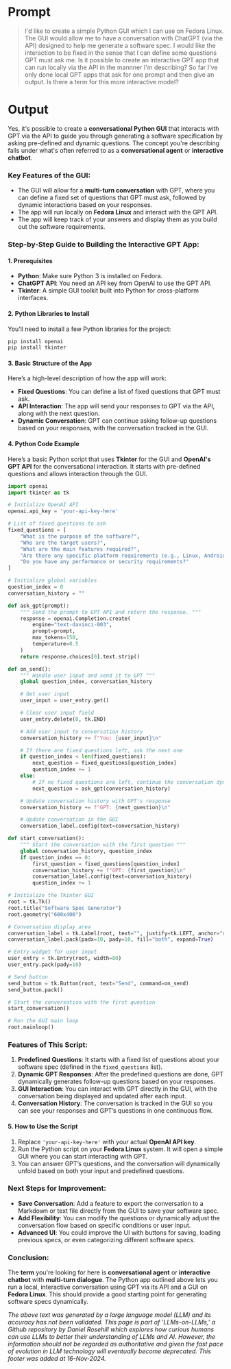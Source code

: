 # Prompt

> I'd like to create a simple Python GUI which I can use on Fedora Linux. The GUI would allow me to have a conversation with ChatGPT (via the API) designed to help me generate a software spec. I would like the interaction to be fixed in the sense that I can define some questions GPT must ask me. Is it possible to create an interactive GPT app that can run locally via the API in the mannner I'm describing? So far I've only done local GPT apps that ask for one prompt and then give an output. Is there a term for this more interactive model?

# Output

Yes, it's possible to create a **conversational Python GUI** that interacts with GPT via the API to guide you through generating a software specification by asking pre-defined and dynamic questions. The concept you're describing falls under what's often referred to as a **conversational agent** or **interactive chatbot**.

### Key Features of the GUI:

- The GUI will allow for a **multi-turn conversation** with GPT, where you can define a fixed set of questions that GPT must ask, followed by dynamic interactions based on your responses.
- The app will run locally on **Fedora Linux** and interact with the GPT API.
- The app will keep track of your answers and display them as you build out the software requirements.

### Step-by-Step Guide to Building the Interactive GPT App:

#### 1. Prerequisites

- **Python**: Make sure Python 3 is installed on Fedora.
- **ChatGPT API**: You need an API key from OpenAI to use the GPT API.
- **Tkinter**: A simple GUI toolkit built into Python for cross-platform interfaces.

#### 2. Python Libraries to Install

You’ll need to install a few Python libraries for the project:

```bash
pip install openai
pip install tkinter
```

#### 3. Basic Structure of the App

Here’s a high-level description of how the app will work:

- **Fixed Questions**: You can define a list of fixed questions that GPT must ask.
- **API Interaction**: The app will send your responses to GPT via the API, along with the next question.
- **Dynamic Conversation**: GPT can continue asking follow-up questions based on your responses, with the conversation tracked in the GUI.

#### 4. Python Code Example

Here’s a basic Python script that uses **Tkinter** for the GUI and **OpenAI's GPT API** for the conversational interaction. It starts with pre-defined questions and allows interaction through the GUI.

```python
import openai
import tkinter as tk

# Initialize OpenAI API
openai.api_key = 'your-api-key-here'

# List of fixed questions to ask
fixed_questions = [
    "What is the purpose of the software?",
    "Who are the target users?",
    "What are the main features required?",
    "Are there any specific platform requirements (e.g., Linux, Android)?",
    "Do you have any performance or security requirements?"
]

# Initialize global variables
question_index = 0
conversation_history = ""

def ask_gpt(prompt):
    """ Send the prompt to GPT API and return the response. """
    response = openai.Completion.create(
        engine="text-davinci-003",
        prompt=prompt,
        max_tokens=150,
        temperature=0.5
    )
    return response.choices[0].text.strip()

def on_send():
    """ Handle user input and send it to GPT """
    global question_index, conversation_history

    # Get user input
    user_input = user_entry.get()

    # Clear user input field
    user_entry.delete(0, tk.END)

    # Add user input to conversation history
    conversation_history += f"You: {user_input}\n"

    # If there are fixed questions left, ask the next one
    if question_index < len(fixed_questions):
        next_question = fixed_questions[question_index]
        question_index += 1
    else:
        # If no fixed questions are left, continue the conversation dynamically
        next_question = ask_gpt(conversation_history)

    # Update conversation history with GPT's response
    conversation_history += f"GPT: {next_question}\n"

    # Update conversation in the GUI
    conversation_label.config(text=conversation_history)

def start_conversation():
    """ Start the conversation with the first question """
    global conversation_history, question_index
    if question_index == 0:
        first_question = fixed_questions[question_index]
        conversation_history += f"GPT: {first_question}\n"
        conversation_label.config(text=conversation_history)
        question_index += 1

# Initialize the Tkinter GUI
root = tk.Tk()
root.title("Software Spec Generator")
root.geometry("600x400")

# Conversation display area
conversation_label = tk.Label(root, text="", justify=tk.LEFT, anchor="nw", wraplength=580)
conversation_label.pack(padx=10, pady=10, fill="both", expand=True)

# Entry widget for user input
user_entry = tk.Entry(root, width=80)
user_entry.pack(pady=10)

# Send button
send_button = tk.Button(root, text="Send", command=on_send)
send_button.pack()

# Start the conversation with the first question
start_conversation()

# Run the GUI main loop
root.mainloop()
```

### Features of This Script:

1. **Predefined Questions**: It starts with a fixed list of questions about your software spec (defined in the `fixed_questions` list).
2. **Dynamic GPT Responses**: After the predefined questions are done, GPT dynamically generates follow-up questions based on your responses.
3. **GUI Interaction**: You can interact with GPT directly in the GUI, with the conversation being displayed and updated after each input.
4. **Conversation History**: The conversation is tracked in the GUI so you can see your responses and GPT’s questions in one continuous flow.

#### 5. How to Use the Script

1. Replace `'your-api-key-here'` with your actual **OpenAI API key**.
2. Run the Python script on your **Fedora Linux** system. It will open a simple GUI where you can start interacting with GPT.
3. You can answer GPT’s questions, and the conversation will dynamically unfold based on both your input and predefined questions.

### Next Steps for Improvement:

- **Save Conversation**: Add a feature to export the conversation to a Markdown or text file directly from the GUI to save your software spec.
- **Add Flexibility**: You can modify the questions or dynamically adjust the conversation flow based on specific conditions or user input.
- **Advanced UI**: You could improve the UI with buttons for saving, loading previous specs, or even categorizing different software specs.

### Conclusion:

The **term** you're looking for here is **conversational agent** or **interactive chatbot** with **multi-turn dialogue**. The Python app outlined above lets you run a local, interactive conversation using GPT via its API and a GUI on **Fedora Linux**. This should provide a good starting point for generating software specs dynamically.

*The above text was generated by a large language model (LLM) and its accuracy has not been validated. This page is part of 'LLMs-on-LLMs,' a Github repository by Daniel Rosehill which explores how curious humans can use LLMs to better their understanding of LLMs and AI. However, the information should not be regarded as authoritative and given the fast pace of evolution in LLM technology will eventually become deprecated. This footer was added at 16-Nov-2024.*


